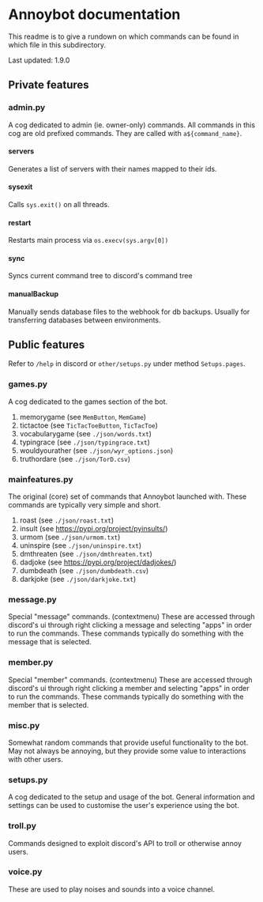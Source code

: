 
# Annoybot documentation
This readme is to give a rundown on which commands can be found in which file in this subdirectory. 

Last updated: 1.9.0

## Private features

### admin.py
A cog dedicated to admin (ie. owner-only) commands. All commands in this cog are old prefixed commands. They are called with ``a${command_name}``.

#### servers
Generates a list of servers with their names mapped to their ids.

#### sysexit
Calls ``sys.exit()`` on all threads.

#### restart
Restarts main process via ``os.execv(sys.argv[0])``

#### sync 
Syncs current command tree to discord's command tree

#### manualBackup
Manually sends database files to the webhook for db backups. Usually for transferring databases between environments.



## Public features

Refer to ``/help`` in discord or ``other/setups.py`` under method ``Setups.pages``.

### games.py
A cog dedicated to the games section of the bot. 

1. memorygame (see ``MemButton``, ``MemGame``)
2. tictactoe (see ``TicTacToeButton``, ``TicTacToe``)
3. vocabularygame (see ``./json/words.txt``)
4. typingrace (see ``./json/typingrace.txt``)
5. wouldyourather (see ``./json/wyr_options.json``)
6. truthordare (see ``./json/TorD.csv``)

### mainfeatures.py
The original (core) set of commands that Annoybot launched with. These commands are typically very simple and short. 

1. roast (see ``./json/roast.txt``)
2. insult (see https://pypi.org/project/pyinsults/)
3. urmom (see ``./json/urmom.txt``)
4. uninspire (see ``./json/uninspire.txt``)
5. dmthreaten (see ``./json/dmthreaten.txt``)
6. dadjoke (see https://pypi.org/project/dadjokes/)
7. dumbdeath (see ``./json/dumbdeath.csv``)
8. darkjoke (see ``./json/darkjoke.txt``)

### message.py
Special "message" commands. (contextmenu) These are accessed through discord's ui through right clicking a message and selecting "apps" in order to run the commands. These commands typically do something with the message that is selected.

### member.py
Special "member" commands. (contextmenu) These are accessed through discord's ui through right clicking a member and selecting "apps" in order to run the commands. These commands typically do something with the member that is selected.

### misc.py
Somewhat random commands that provide useful functionality to the bot. May not always be annoying, but they provide some value to interactions with other users.

### setups.py
A cog dedicated to the setup and usage of the bot. General information and settings can be used to customise the user's experience using the bot.

### troll.py
Commands designed to exploit discord's API to troll or otherwise annoy users.

### voice.py
These are used to play noises and sounds into a voice channel. 
